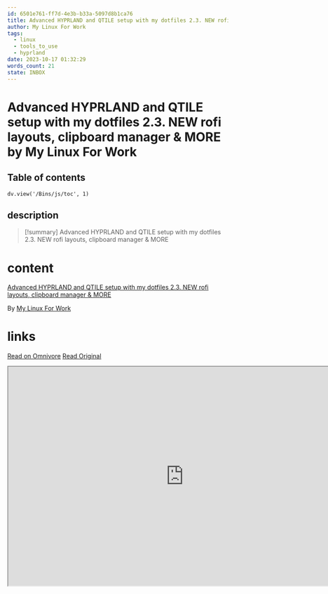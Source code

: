 ```yaml
---
id: 6501e761-ff7d-4e3b-b33a-5097d8b1ca76
title: Advanced HYPRLAND and QTILE setup with my dotfiles 2.3. NEW rofi layouts, clipboard manager & MORE
author: My Linux For Work
tags:
  - linux
  - tools_to_use
  - hyprland
date: 2023-10-17 01:32:29
words_count: 21
state: INBOX
---
```


# Advanced HYPRLAND and QTILE setup with my dotfiles 2.3. NEW rofi layouts, clipboard manager & MORE by My Linux For Work
## Table of contents
```dataviewjs 
dv.view('/Bins/js/toc', 1) 
```


## description
>[!summary] 
> Advanced HYPRLAND and QTILE setup with my dotfiles 2.3. NEW rofi layouts, clipboard manager & MORE


# content

[Advanced HYPRLAND and QTILE setup with my dotfiles 2.3\. NEW rofi layouts, clipboard manager & MORE](https://www.youtube.com/watch?v=ELEQh0z3lm8)

By [My Linux For Work](https://www.youtube.com/@mylinuxforwork)



# links
[Read on Omnivore](https://omnivore.app/me/advanced-hyprland-and-qtile-setup-with-my-dotfiles-2-3-new-rofi--18b3a9e85fd)
[Read Original](https://www.youtube.com/watch?v=ELEQh0z3lm8)

<iframe src="https://www.youtube.com/watch?v=ELEQh0z3lm8"  width="800" height="500"></iframe>
